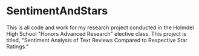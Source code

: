 # SentimentAndStars
This is all code and work for my research project conducted in the Holmdel High School "Honors Advanced Research" elective class. This project is titled, "Sentiment Analysis of Text Reviews Compared to Respective Star Ratings."

